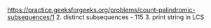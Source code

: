 https://practice.geeksforgeeks.org/problems/count-palindromic-subsequences/1 
2. distinct subsequences - 115 
3. print string in LCS
